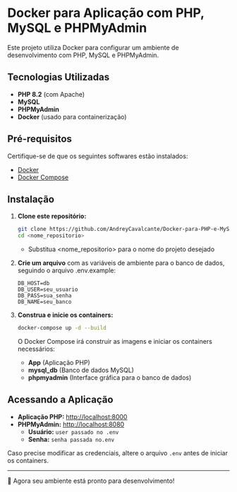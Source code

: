 # Docker para Aplicação com PHP, MySQL e PHPMyAdmin

Este projeto utiliza Docker para configurar um ambiente de desenvolvimento com PHP, MySQL e PHPMyAdmin.

## Tecnologias Utilizadas

- **PHP 8.2** (com Apache)
- **MySQL**
- **PHPMyAdmin**
- **Docker** (usado para containerização)

## Pré-requisitos

Certifique-se de que os seguintes softwares estão instalados:

- [Docker](https://docs.docker.com/get-docker/)
- [Docker Compose](https://docs.docker.com/compose/install/)

## Instalação

1. **Clone este repositório:**

   ```sh
   git clone https://github.com/AndreyCavalcante/Docker-para-PHP-e-MySQL.git <nome_repositorio>
   cd <nome_repositorio>
   ```
   - Substitua <nome_repositorio> para o nome do projeto desejado

2. **Crie um arquivo** com as variáveis de ambiente para o banco de dados, seguindo o arquivo .env.example:

   ```env
   DB_HOST=db
   DB_USER=seu_usuario
   DB_PASS=sua_senha
   DB_NAME=seu_banco
   ```

3. **Construa e inicie os containers:**

   ```sh
   docker-compose up -d --build
   ```

   O Docker Compose irá construir as imagens e iniciar os containers necessários:

   - **App** (Aplicação PHP)
   - **mysql\_db** (Banco de dados MySQL)
   - **phpmyadmin** (Interface gráfica para o banco de dados)

## Acessando a Aplicação

- **Aplicação PHP:** [http://localhost:8000](http://localhost:8000)
- **PHPMyAdmin:** [http://localhost:8080](http://localhost:8080)
  - **Usuário:** `user passado no .env`
  - **Senha:** `senha passada no.env`

Caso precise modificar as credenciais, altere o arquivo `.env` antes de iniciar os containers.

---

🚀 Agora seu ambiente está pronto para desenvolvimento!

